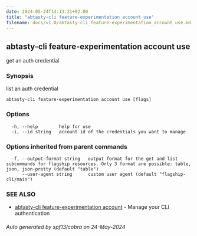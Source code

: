 ```yaml
---
date: 2024-05-24T14:13:21+02:00
title: "abtasty-cli feature-experimentation account use"
filename: docs/v1.0/abtasty-cli_feature-experimentation_account_use.md
---
```

## abtasty-cli feature-experimentation account use

get an auth credential

### Synopsis

list an auth credential

```
abtasty-cli feature-experimentation account use [flags]
```

### Options

```
  -h, --help        help for use
  -i, --id string   account id of the credentials you want to manage
```

### Options inherited from parent commands

```
  -f, --output-format string   output format for the get and list subcommands for flagship resources. Only 3 format are possible: table, json, json-pretty (default "table")
      --user-agent string      custom user agent (default "flagship-cli/main")
```

### SEE ALSO

* [abtasty-cli feature-experimentation account](/docs/v1.0/abtasty-cli_feature-experimentation_account.md)	 - Manage your CLI authentication

###### Auto generated by spf13/cobra on 24-May-2024
